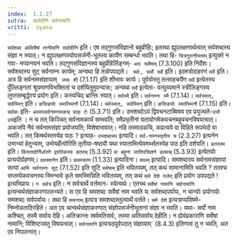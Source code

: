 ```yaml
---
index:  1.1.27
sutra:  सर्वादीनि सर्वनामानि
vritti:  nyasa
---
```


`सर्वशब्द आदिर्येषां तानीमानि सर्वादीनि` इति। एष तद्गुणसंविज्ञानो बहुव्रीहिः;
इतरथा ह्युपलक्षणार्थत्वात् सर्वशब्दस्य संज्ञा न स्यात्। न ह्युपलक्षणस्योपसर्जनी-भूतस्य कार्येण सम्बन्धो भवति। तथा हि- `चित्रगुरानीयताम्` इत्युक्ते न गवा-
मप्यानयनं भवति। तद्गुणसंविज्ञानस्य बहुव्रीहेर्लिङ्गम्- `अदः सर्वेषाम्` (7.3.100) इति निर्देशः। सर्वशब्दस्य सुट् सर्वनाम्नः कार्यम्; अन्यथा हि तन्नोपपद्यते। `
सर्वः, सर्वौ सर्वे` इति। इदमत्रोदाहरणं `सर्वे` इति। अत्र हि सर्वनामसंज्ञायाम् `
जसः शी` (7.1.17) इति शीभावः कार्यः। पूर्वयोस्तु तत्साहचर्येण `सर्वे` इत्येतस्य
पुँल्लिङ्गतां श्रूयमाणविभक्तितां च दर्शयितुमुपन्यासः; अन्यथा `सर्वे` इत्येता-
वत्युच्यमाने स्त्रीलिङ्गस्य लुप्तसम्बृद्धेरयं प्रयोग इति। कस्यचिद् भ्रान्तिः
स्यात्। `सर्वस्मै` इति। `सर्वनाम्नः स्मै` (7.1.14)। `सर्वस्मात्, सर्वस्मिन्` इति। `ङसिङयोः स्मात्स्मिनौ` (7.1.14)। `सर्वस्मात्, सर्वस्मिन्` इति। `ङसिङयोः
स्मात्स्मिनौ` (7.1.15) इति। `सर्वकः` इति- `अव्ययसर्वनाम्नामकच् प्राक् टेः` (5.3.71) इति।
उभशब्दोऽयं द्विवचनटाब्विषय एव प्रयुज्यते-`उभौ उभे`इति । न च तत्
किञ्चित् सर्वनामकार्यं सम्भवति; स्मैप्रभृतीनां यतायोगमेकवचनबहुवचनविषयत्वात्। अकजपि नैवं सर्वनामसंज्ञां प्रयोजयति; विशेषाभावात्। नहि तस्मादकचि, कप्रत्यये वा विहिते रूपभेदो वा भवति। तत् किमर्थस्तस्येह पाठः ? इत्याह- `उभशब्दस्थ` इत्यादि। `सर्व-नाम्नस्तृतीय च` (2.3.27) इत्यनेन उभाभ्यां हेतुभ्याम्, उभोयर्हेत्वोरिति तृतीया-षष्ठ्यौ यथा स्यातामित्येवमर्थ्सतस्येह पाठ इति दर्शयति।
`डतरतम` इति। `किंयत्तदोर्निर्धारणे द्वयोरेकस्य डतरच्` (5.3.92) `वा
बहुनां जातिपरिप्रश्ने डतमच्` (5.3.93) इत्येतयोः प्रत्ययोर्ग्रहणम्।
`वक्ष्यमाणेन` इति। `प्रथमचरम` (1.1.33) इत्यादिना।
`कथम्` इत्यादि। समशब्दस्य सर्वनामसंज्ञायां सत्यां `आमि सर्वनाम्नः सुट्` (7.1.52) इति सुटि `समेषाम्` इति भवितव्यम्, तत् कथं सामानामिति भवति ? ततश्च
सप्तम्येकवचनस्य स्मिन्भावे कृते समस्मिन्निति भवितव्यम्, तत् कथं `समे देशे यजेत्` इति प्रयोग उपपद्यते ! इत्यभिप्रायः। `न सर्वत्र` इति। न सर्वत्रार्थे वर्त्तमान-
स्येत्यर्थः। एतच्च `सर्वेषां नामानि सर्वनामानि` इत्यन्वर्थसंज्ञाकरणाल्लभ्यते। स एव हि समशब्दः सर्वेषां नाम भवति यः सर्वशब्दपर्यायः, न चान्योः प्रयोगयोः समशब्दः सर्वपर्यायः। तथा हि `समानाम्` इत्यत्र समशब्दस्तुल्यार्थे वर्त्तते। `समे देशे`
इत्यत्राप्यविषमे- निम्नोन्नतादिरहिते। अत एव चान्वर्थसंज्ञाकरणात् संज्ञोपसर्जनीभूतानां संज्ञा न भवति। यथा- सर्वो नाम कश्चित्, तस्मै सर्वाय देहि। अतिक्रान्तः
स्रर्वमतिसर्वः, तस्मा अतिसर्वाय देहीति। न ह्येवंप्रकाराणि सर्वेषां नामानि;
विशिष्टव्सतु विषयत्वात्। `सर्वनामानि` इत्यत्रठपूर्वपदात् संज्ञायाम्` (8.4.3) इतिणत्वं तु न भवति, अत एव निपातनात्।

